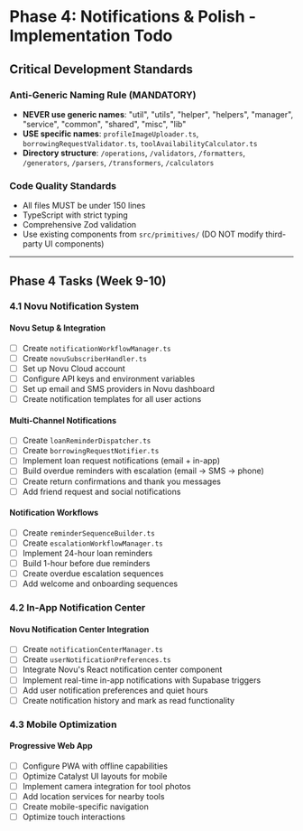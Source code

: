 # Phase 4: Notifications & Polish - Implementation Todo

## Critical Development Standards

### Anti-Generic Naming Rule (MANDATORY)
- **NEVER use generic names**: "util", "utils", "helper", "helpers", "manager", "service", "common", "shared", "misc", "lib"
- **USE specific names**: `profileImageUploader.ts`, `borrowingRequestValidator.ts`, `toolAvailabilityCalculator.ts`
- **Directory structure**: `/operations`, `/validators`, `/formatters`, `/generators`, `/parsers`, `/transformers`, `/calculators`

### Code Quality Standards
- All files MUST be under 150 lines
- TypeScript with strict typing
- Comprehensive Zod validation
- Use existing components from `src/primitives/` (DO NOT modify third-party UI components)

---

## Phase 4 Tasks (Week 9-10)

### 4.1 Novu Notification System

#### Novu Setup & Integration
- [ ] Create `notificationWorkflowManager.ts`
- [ ] Create `novuSubscriberHandler.ts`
- [ ] Set up Novu Cloud account
- [ ] Configure API keys and environment variables
- [ ] Set up email and SMS providers in Novu dashboard
- [ ] Create notification templates for all user actions

#### Multi-Channel Notifications
- [ ] Create `loanReminderDispatcher.ts`
- [ ] Create `borrowingRequestNotifier.ts`
- [ ] Implement loan request notifications (email + in-app)
- [ ] Build overdue reminders with escalation (email → SMS → phone)
- [ ] Create return confirmations and thank you messages
- [ ] Add friend request and social notifications

#### Notification Workflows
- [ ] Create `reminderSequenceBuilder.ts`
- [ ] Create `escalationWorkflowManager.ts`
- [ ] Implement 24-hour loan reminders
- [ ] Build 1-hour before due reminders
- [ ] Create overdue escalation sequences
- [ ] Add welcome and onboarding sequences

### 4.2 In-App Notification Center

#### Novu Notification Center Integration
- [ ] Create `notificationCenterManager.ts`
- [ ] Create `userNotificationPreferences.ts`
- [ ] Integrate Novu's React notification center component
- [ ] Implement real-time in-app notifications with Supabase triggers
- [ ] Add user notification preferences and quiet hours
- [ ] Create notification history and mark as read functionality

### 4.3 Mobile Optimization

#### Progressive Web App
- [ ] Configure PWA with offline capabilities
- [ ] Optimize Catalyst UI layouts for mobile
- [ ] Implement camera integration for tool photos
- [ ] Add location services for nearby tools
- [ ] Create mobile-specific navigation
- [ ] Optimize touch interactions 